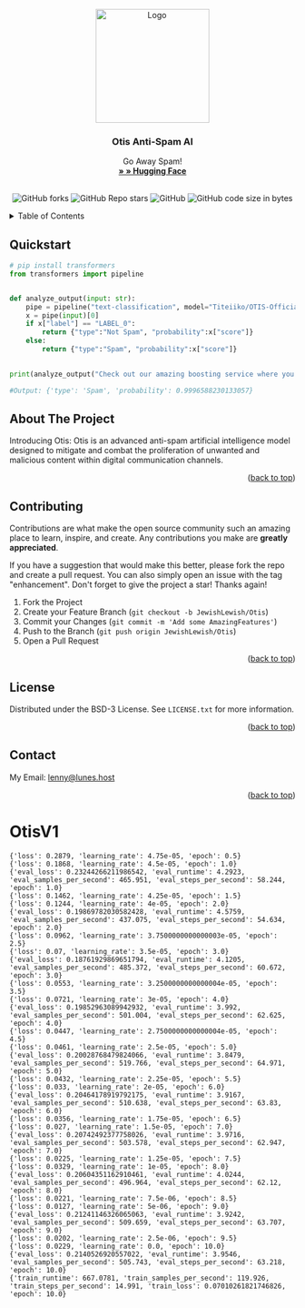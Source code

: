 <!-- PROJECT LOGO -->
<br />
<div align="center">
  <a href="https://github.com/BlossomDNS/register">
    <img src="https://cdn.discordapp.com/attachments/660227834500874276/1175310288212463706/47._Big_Tree_1.png?ex=656ac400&is=65584f00&hm=0518b63834cd0da8208e79c1b019fd41e170aaa860d4812695fb8a43d43abc55&" alt="Logo" width="200" height="200">
  </a>

  <h3 align="center">Otis Anti-Spam AI</h3>

  <p align="center">
    Go Away Spam!
    <br />
    <a href="https://huggingface.co/Titeiiko/OTIS-Official-Spam-Model"><strong>» » Hugging Face</strong></a>  
    <br />
    <br />
    <div align="center">
	
![GitHub forks](https://img.shields.io/github/forks/JewishLewish/otis?color=63C9A4&style=for-the-badge)
![GitHub Repo stars](https://img.shields.io/github/stars/JewishLewish/otis?color=63C9A4&style=for-the-badge)
![GitHub](https://img.shields.io/github/license/JewishLewish/otis?color=63C9A4&style=for-the-badge)
![GitHub code size in bytes](https://img.shields.io/github/languages/code-size/JewishLewish/otis?color=63C9A4&style=for-the-badge)

</div>

  </p>
</div>



<!-- TABLE OF CONTENTS -->
<details>
  <summary>Table of Contents</summary>
  <ol>
    <li>
      <a href="#Quickstart">Quickstart</a>
    </li>
    <li><a href="#contributing">Contributing</a></li>
    <li><a href="#license">License</a></li>
    <li><a href="#contact">Contact</a></li>
  </ol>
</details>

<!-- Quickstar -->
## Quickstart
```py
# pip install transformers
from transformers import pipeline


def analyze_output(input: str):
    pipe = pipeline("text-classification", model="Titeiiko/OTIS-Official-Spam-Model")
    x = pipe(input)[0]
    if x["label"] == "LABEL_0":
        return {"type":"Not Spam", "probability":x["score"]}
    else:
        return {"type":"Spam", "probability":x["score"]}
    

print(analyze_output("Cһeck out our amazinɡ bооѕting serviсe ѡhere you can get to Leveӏ 3 for 3 montһs for just 20 USD."))

#Output: {'type': 'Spam', 'probability': 0.9996588230133057}
```


<!-- ABOUT THE PROJECT -->
## About The Project


Introducing Otis: Otis is an advanced anti-spam artificial intelligence model designed to mitigate and combat the proliferation of unwanted and malicious content within digital communication channels.


<p align="right">(<a href="#readme-top">back to top</a>)</p>

<!-- CONTRIBUTING -->
## Contributing

Contributions are what make the open source community such an amazing place to learn, inspire, and create. Any contributions you make are **greatly appreciated**.

If you have a suggestion that would make this better, please fork the repo and create a pull request. You can also simply open an issue with the tag "enhancement".
Don't forget to give the project a star! Thanks again!

1. Fork the Project
2. Create your Feature Branch (`git checkout -b JewishLewish/Otis`)
3. Commit your Changes (`git commit -m 'Add some AmazingFeatures'`)
4. Push to the Branch (`git push origin JewishLewish/Otis`)
5. Open a Pull Request

<p align="right">(<a href="#readme-top">back to top</a>)</p>



<!-- LICENSE -->
## License

Distributed under the BSD-3 License. See `LICENSE.txt` for more information.

<p align="right">(<a href="#readme-top">back to top</a>)</p>



<!-- CONTACT -->
## Contact

My Email: lenny@lunes.host

<p align="right">(<a href="#readme-top">back to top</a>)</p>


# OtisV1

```
{'loss': 0.2879, 'learning_rate': 4.75e-05, 'epoch': 0.5}
{'loss': 0.1868, 'learning_rate': 4.5e-05, 'epoch': 1.0}                                                                                                                                                                                                                                                                     
{'eval_loss': 0.23244266211986542, 'eval_runtime': 4.2923, 'eval_samples_per_second': 465.951, 'eval_steps_per_second': 58.244, 'epoch': 1.0}                                                                                                                                                                                
{'loss': 0.1462, 'learning_rate': 4.25e-05, 'epoch': 1.5}                                                                                                                                                                                                                                                                    
{'loss': 0.1244, 'learning_rate': 4e-05, 'epoch': 2.0}
{'eval_loss': 0.19869782030582428, 'eval_runtime': 4.5759, 'eval_samples_per_second': 437.075, 'eval_steps_per_second': 54.634, 'epoch': 2.0}                                                                                                                                                                                
{'loss': 0.0962, 'learning_rate': 3.7500000000000003e-05, 'epoch': 2.5}                                                                                                                                                                                                                                                      
{'loss': 0.07, 'learning_rate': 3.5e-05, 'epoch': 3.0}
{'eval_loss': 0.18761929869651794, 'eval_runtime': 4.1205, 'eval_samples_per_second': 485.372, 'eval_steps_per_second': 60.672, 'epoch': 3.0}                                                                                                                                                                                
{'loss': 0.0553, 'learning_rate': 3.2500000000000004e-05, 'epoch': 3.5}                                                                                                                                                                                                                                                      
{'loss': 0.0721, 'learning_rate': 3e-05, 'epoch': 4.0}
{'eval_loss': 0.19852963089942932, 'eval_runtime': 3.992, 'eval_samples_per_second': 501.004, 'eval_steps_per_second': 62.625, 'epoch': 4.0}                                                                                                                                                                                 
{'loss': 0.0447, 'learning_rate': 2.7500000000000004e-05, 'epoch': 4.5}                                                                                                                                                                                                                                                      
{'loss': 0.0461, 'learning_rate': 2.5e-05, 'epoch': 5.0}
{'eval_loss': 0.20028768479824066, 'eval_runtime': 3.8479, 'eval_samples_per_second': 519.766, 'eval_steps_per_second': 64.971, 'epoch': 5.0}                                                                                                                                                                                
{'loss': 0.0432, 'learning_rate': 2.25e-05, 'epoch': 5.5}                                                                                                                                                                                                                                                                    
{'loss': 0.033, 'learning_rate': 2e-05, 'epoch': 6.0}
{'eval_loss': 0.20464178919792175, 'eval_runtime': 3.9167, 'eval_samples_per_second': 510.638, 'eval_steps_per_second': 63.83, 'epoch': 6.0}                                                                                                                                                                                 
{'loss': 0.0356, 'learning_rate': 1.75e-05, 'epoch': 6.5}                                                                                                                                                                                                                                                                    
{'loss': 0.027, 'learning_rate': 1.5e-05, 'epoch': 7.0}
{'eval_loss': 0.20742492377758026, 'eval_runtime': 3.9716, 'eval_samples_per_second': 503.578, 'eval_steps_per_second': 62.947, 'epoch': 7.0}                                                                                                                                                                                
{'loss': 0.0225, 'learning_rate': 1.25e-05, 'epoch': 7.5}                                                                                                                                                                                                                                                                    
{'loss': 0.0329, 'learning_rate': 1e-05, 'epoch': 8.0}
{'eval_loss': 0.20604351162910461, 'eval_runtime': 4.0244, 'eval_samples_per_second': 496.964, 'eval_steps_per_second': 62.12, 'epoch': 8.0}                                                                                                                                                                                 
{'loss': 0.0221, 'learning_rate': 7.5e-06, 'epoch': 8.5}                                                                                                                                                                                                                                                                     
{'loss': 0.0127, 'learning_rate': 5e-06, 'epoch': 9.0}
{'eval_loss': 0.21241146326065063, 'eval_runtime': 3.9242, 'eval_samples_per_second': 509.659, 'eval_steps_per_second': 63.707, 'epoch': 9.0}                                                                                                                                                                                
{'loss': 0.0202, 'learning_rate': 2.5e-06, 'epoch': 9.5}                                                                                                                                                                                                                                                                     
{'loss': 0.0229, 'learning_rate': 0.0, 'epoch': 10.0}
{'eval_loss': 0.2140526920557022, 'eval_runtime': 3.9546, 'eval_samples_per_second': 505.743, 'eval_steps_per_second': 63.218, 'epoch': 10.0}                                                                                                                                                                                
{'train_runtime': 667.0781, 'train_samples_per_second': 119.926, 'train_steps_per_second': 14.991, 'train_loss': 0.07010261821746826, 'epoch': 10.0} 
```